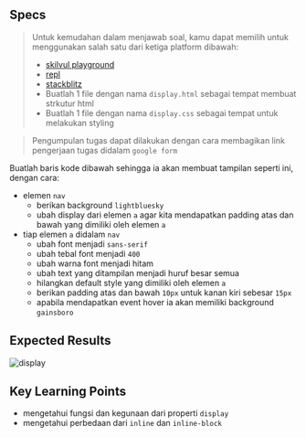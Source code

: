 ## Specs
> Untuk kemudahan dalam menjawab soal, kamu dapat memilih untuk menggunakan salah satu dari ketiga platform dibawah:
> - [skilvul playground](https://skilvul.com/paths/coding-di-skilvul-playground)
> - [repl](https://replit.com/)
> - [stackblitz](https://stackblitz.com/)
> - Buatlah 1 file dengan nama `display.html` sebagai tempat membuat strkutur html
> - Buatlah 1 file dengan nama `display.css` sebagai tempat untuk melakukan styling

> Pengumpulan tugas dapat dilakukan dengan cara membagikan link pengerjaan tugas didalam `google form`

Buatlah baris kode dibawah sehingga ia akan membuat tampilan seperti ini, dengan cara:

- elemen `nav`
    - berikan background `lightbluesky`
    - ubah display dari elemen `a` agar kita mendapatkan padding atas dan bawah yang dimiliki oleh elemen `a`
- tiap elemen `a` didalam `nav`
    - ubah font menjadi `sans-serif`
    - ubah tebal font menjadi `400`
    - ubah warna font menjadi hitam
    - ubah text yang ditampilan menjadi huruf besar semua
    - hilangkan default style yang dimiliki oleh elemen `a`
    - berikan padding atas dan bawah `10px` untuk kanan kiri sebesar `15px`
    - apabila mendapatkan event hover ia akan memiliki background `gainsboro`

## Expected Results
![display](https://skilvul-prod-01.s3.ap-southeast-1.amazonaws.com/lesson/full-stack-assignment/css-assignment-display.png)

## Key Learning Points
- mengetahui fungsi dan kegunaan dari properti `display`
- mengetahui perbedaan dari `inline` dan `inline-block`